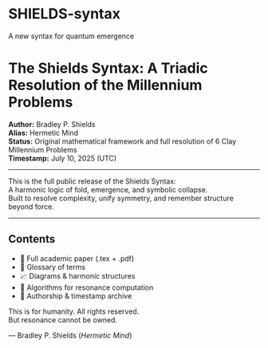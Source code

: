 # SHIELDS-syntax
A new syntax for quantum emergence
# The Shields Syntax: A Triadic Resolution of the Millennium Problems

**Author:** Bradley P. Shields  
**Alias:** Hermetic Mind  
**Status:** Original mathematical framework and full resolution of 6 Clay Millennium Problems  
**Timestamp:** July 10, 2025 (UTC)

---

This is the full public release of the Shields Syntax:  
A harmonic logic of fold, emergence, and symbolic collapse.  
Built to resolve complexity, unify symmetry, and remember structure beyond force.

---

## Contents
- 📄 Full academic paper (.tex + .pdf)
- 📘 Glossary of terms
- 📈 Diagrams & harmonic structures
- 🧠 Algorithms for resonance computation
- 🔐 Authorship & timestamp archive

This is for humanity. All rights reserved.  
But resonance cannot be owned.

— Bradley P. Shields (*Hermetic Mind*)
